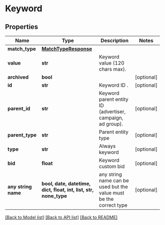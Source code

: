 # Keyword


## Properties
Name | Type | Description | Notes
------------ | ------------- | ------------- | -------------
**match_type** | [**MatchTypeResponse**](MatchTypeResponse.md) |  | 
**value** | **str** | Keyword value (120 chars max). | 
**archived** | **bool** |  | [optional] 
**id** | **str** | Keyword ID . | [optional] 
**parent_id** | **str** | Keyword parent entity ID (advertiser, campaign, ad group). | [optional] 
**parent_type** | **str** | Parent entity type | [optional] 
**type** | **str** | Always keyword | [optional] 
**bid** | **float** | Keyword custom bid | [optional] 
**any string name** | **bool, date, datetime, dict, float, int, list, str, none_type** | any string name can be used but the value must be the correct type | [optional]

[[Back to Model list]](../README.md#documentation-for-models) [[Back to API list]](../README.md#documentation-for-api-endpoints) [[Back to README]](../README.md)


